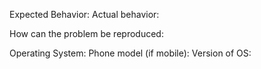 Expected Behavior:
Actual behavior:

How can the problem be reproduced:

Operating System:
Phone model (if mobile):
Version of OS:
